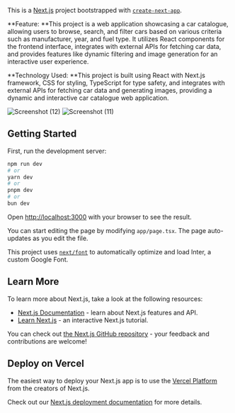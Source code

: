 This is a [Next.js](https://nextjs.org/) project bootstrapped with [`create-next-app`](https://github.com/vercel/next.js/tree/canary/packages/create-next-app).

**Feature: **This project is a web application showcasing a car catalogue, allowing users to browse, search, and filter cars based on various criteria such as manufacturer, year, and fuel type. It utilizes React components for the frontend interface, integrates with external APIs for fetching car data, and provides features like dynamic filtering and image generation for an interactive user experience.

**Technology Used: **This project is built using React with Next.js framework, CSS for styling, TypeScript for type safety, and integrates with external APIs for fetching car data and generating images, providing a dynamic and interactive car catalogue web application.

![Screenshot (12)](https://github.com/Asif3237/carwebsite/assets/99876059/6bbf8b64-3b1e-4687-a552-a715922c20bc)
![Screenshot (11)](https://github.com/Asif3237/carwebsite/assets/99876059/cdddcb15-60fe-4a00-a490-2c57dd11ac20)


## Getting Started

First, run the development server:

```bash
npm run dev
# or
yarn dev
# or
pnpm dev
# or
bun dev
```

Open [http://localhost:3000](http://localhost:3000) with your browser to see the result.

You can start editing the page by modifying `app/page.tsx`. The page auto-updates as you edit the file.

This project uses [`next/font`](https://nextjs.org/docs/basic-features/font-optimization) to automatically optimize and load Inter, a custom Google Font.

## Learn More

To learn more about Next.js, take a look at the following resources:

- [Next.js Documentation](https://nextjs.org/docs) - learn about Next.js features and API.
- [Learn Next.js](https://nextjs.org/learn) - an interactive Next.js tutorial.

You can check out [the Next.js GitHub repository](https://github.com/vercel/next.js/) - your feedback and contributions are welcome!

## Deploy on Vercel

The easiest way to deploy your Next.js app is to use the [Vercel Platform](https://vercel.com/new?utm_medium=default-template&filter=next.js&utm_source=create-next-app&utm_campaign=create-next-app-readme) from the creators of Next.js.

Check out our [Next.js deployment documentation](https://nextjs.org/docs/deployment) for more details.
